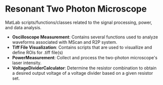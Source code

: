 # Resonant Two Photon Microscope
MatLab scripts/functions/classes related to the signal processing, power, and data analysis. 

- **Oscilloscope Measurement**: Contains several functions used to analyze waveforms associated with MScan and R2P system. 
- **Tiff File Visualization**: Contains scripts that are used to visuallize and define ROIs for .tiff file(s)
- **PowerMeasurement**: Collect and process the two-photon microscope's laser intensity.
- **VoltageDividerCalculator**: Determine the resistor combination to obtain a desired output voltage of a voltage divider based on a given resistor set.